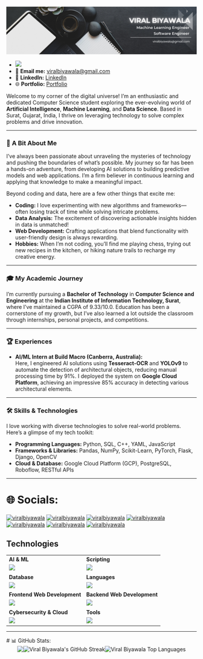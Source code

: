 ![Banner | Viral Biyawala](banner.png)

- [![](https://visitcount.itsvg.in/api?id=ViralBIyawala&icon=6&color=6)](https://visitcount.itsvg.in) 
- 📧 **Email me:** viralbiyawala@gmail.com  
- 🔗 **LinkedIn:** [LinkedIn](https://www.linkedin.com/in/viralbiyawala)  
- 🌐 **Portfolio:** [Portfolio](https://viralbiyawala.pythonanywhere.com)

Welcome to my corner of the digital universe! I’m an enthusiastic and dedicated Computer Science student exploring the ever-evolving world of **Artificial Intelligence**, **Machine Learning**, and **Data Science**. Based in Surat, Gujarat, India, I thrive on leveraging technology to solve complex problems and drive innovation.

---

### 🌟 **A Bit About Me**

I’ve always been passionate about unraveling the mysteries of technology and pushing the boundaries of what’s possible. My journey so far has been a hands-on adventure, from developing AI solutions to building predictive models and web applications. I’m a firm believer in continuous learning and applying that knowledge to make a meaningful impact.

Beyond coding and data, here are a few other things that excite me:

- **Coding:** I love experimenting with new algorithms and frameworks—often losing track of time while solving intricate problems.
- **Data Analysis:** The excitement of discovering actionable insights hidden in data is unmatched!
- **Web Development:** Crafting applications that blend functionality with user-friendly design is always rewarding.
- **Hobbies:** When I’m not coding, you’ll find me playing chess, trying out new recipes in the kitchen, or hiking nature trails to recharge my creative energy.

---

### 🎓 **My Academic Journey**

I’m currently pursuing a **Bachelor of Technology** in **Computer Science and Engineering** at the **Indian Institute of Information Technology, Surat**, where I’ve maintained a CGPA of 9.33/10.0. Education has been a cornerstone of my growth, but I’ve also learned a lot outside the classroom through internships, personal projects, and competitions.

---

### 🏆 **Experiences**

- **AI/ML Intern at Build Macro (Canberra, Australia):**  
  Here, I engineered AI solutions using **Tesseract-OCR** and **YOLOv9** to automate the detection of architectural objects, reducing manual processing time by 91%. I deployed the system on **Google Cloud Platform**, achieving an impressive 85% accuracy in detecting various architectural elements.

---

### 🛠️ **Skills & Technologies**

I love working with diverse technologies to solve real-world problems. Here’s a glimpse of my tech toolkit:

- **Programming Languages:** Python, SQL, C++, YAML, JavaScript
- **Frameworks & Libraries:** Pandas, NumPy, Scikit-Learn, PyTorch, Flask, Django, OpenCV
- **Cloud & Database:** Google Cloud Platform (GCP), PostgreSQL, Roboflow, RESTful APIs

---

# 🌐 Socials:
<a href="https://linkedin.com/in/viralbiyawala" target="blank"><img align="center" src="https://img.shields.io/badge/LinkedIn-0077B5?style=for-the-badge&logo=linkedin&logoColor=white" alt="viralbiyawala"/></a>
<a href="https://www.datacamp.com/portfolio/ViralBiyawala" target="blank"><img align="center" src="https://img.shields.io/badge/Datacamp-05192D?style=for-the-badge&logo=datacamp&logoColor=65FF8F" alt="viralbiyawala"/></a>
<a href="https://www.leetcode.com/viralbiyawala/" target="blank"><img align="center" src="https://img.shields.io/badge/-LeetCode-FFA116?style=for-the-badge&logo=LeetCode&logoColor=black" alt="viralbiyawala" /></a>
<a href="https://www.codechef.com/users/viralbiyawala" target="blank"><img align="center" src="https://img.shields.io/badge/Codechef-%23B92B27.svg?&style=for-the-badge&logo=Codechef&logoColor=white" alt="viralbiyawala"/></a>
<a href="https://github.com/ViralBiyawala" target="blank"><img align="center" src="https://img.shields.io/badge/GitHub-100000?style=for-the-badge&logo=github&logoColor=white" alt="viralbiyawala"/></a>
<a href="https://codeforces.com/profile/viralbiyawala" target="blank"><img align="center" src="https://img.shields.io/badge/Codeforces-445f9d?style=for-the-badge&logo=Codeforces&logoColor=white" alt="viralbiyawala"/></a>
<a href="https://kaggle.com/viralbiyawala" target="blank"><img align="center" src="https://img.shields.io/badge/Kaggle-20BEFF?style=for-the-badge&logo=Kaggle&logoColor=white" alt="viralbiyawala"/></a>

## Technologies
<table>
<tr>
	<td><strong>AI & ML</strong></td>
	<td><strong>Scripting</strong></td>
</tr>
<tr>
		<td><img src = "https://skillicons.dev/icons?i=pytorch,sklearn,opencv,py&theme=dark"></td>
		<td><img src = "https://skillicons.dev/icons?i=bash,git,powershell&theme=dark"></td>
</tr>
<tr>
	<td><strong>Database</strong></td>
	<td><strong>Languages</strong></td>
</tr>
<tr>
		<td><img src = "https://skillicons.dev/icons?i=postgresql,mysql,gcp&theme=dark"></td>
		<td><img src = "https://skillicons.dev/icons?i=py,cpp,c,js,php,html,css&theme=dark"></td>
</tr>

<tr>
	<td><strong>Frontend Web Development</strong></td>
	<td><strong>Backend Web Development</strong></td>
</tr>
<tr>
		<td><img src = "https://skillicons.dev/icons?i=html,js,css,jquery&theme=dark"></td>
		<td><img src = "https://skillicons.dev/icons?i=flask,django&theme=dark"></td>
</tr>
<tr>
	<td><strong>Cybersecurity & Cloud</strong></td>
	<td><strong>Tools</strong></td>
</tr>
<tr>
	<td><img src = "https://skillicons.dev/icons?i=gcp,aws,linux&theme=dark"></td>
	<td><img src = "https://skillicons.dev/icons?i=github,vscode,postman&theme=dark"></td>
</tr>
</table>

<hr/>
# 📊 GitHub Stats:
<div style="display: flex; justify-content: center;">
  <img src="https://github-readme-stats.anuraghazra1.vercel.app/api?username=ViralBiyawala&show_icons=true" /> <br/>
  <img src="https://github-readme-streak-stats.herokuapp.com/?user=ViralBiyawala" alt="Viral Biyawala's GitHub Streak" /> <br/>
  <img src="https://github-readme-stats.vercel.app/api/top-langs/?username=ViralBiyawala&theme=light&hide_border=false&include_all_commits=true&count_private=false&layout=compact" alt="Viral Biyawala Top Languages" />
</div>

<!-- Proudly created with GPRM ( https://gprm.itsvg.in ) -->
